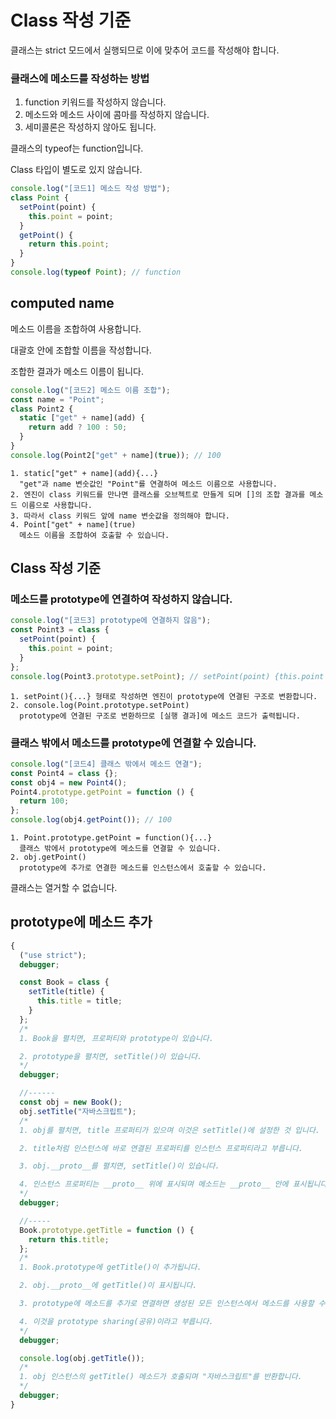 # Class 작성 기준

클래스는 strict 모드에서 실행되므로 이에 맞추어 코드를 작성해야 합니다.

### 클래스에 메소드를 작성하는 방법

1. function 키워드를 작성하지 않습니다.
2. 메소드와 메소드 사이에 콤마를 작성하지 않습니다.
3. 세미콜론은 작성하지 않아도 됩니다.

클래스의 typeof는 function입니다.

Class 타입이 별도로 있지 않습니다.

```js
console.log("[코드1] 메소드 작성 방법");
class Point {
  setPoint(point) {
    this.point = point;
  }
  getPoint() {
    return this.point;
  }
}
console.log(typeof Point); // function
```

## computed name

메소드 이름을 조합하여 사용합니다.

대괄호 안에 조합할 이름을 작성합니다.

조합한 결과가 메소드 이름이 됩니다.

```js
console.log("[코드2] 메소드 이름 조합");
const name = "Point";
class Point2 {
  static ["get" + name](add) {
    return add ? 100 : 50;
  }
}
console.log(Point2["get" + name](true)); // 100
```

    1. static["get" + name](add){...}
      "get"과 name 변숫값인 "Point"를 연결하여 메소드 이름으로 사용합니다.
    2. 엔진이 class 키워드를 만나면 클래스를 오브젝트로 만들게 되며 []의 조합 결과를 메소드 이름으로 사용합니다.
    3. 따라서 class 키워드 앞에 name 변숫값을 정의해야 합니다.
    4. Point["get" + name](true)
      메소드 이름을 조합하여 호출할 수 있습니다.

## Class 작성 기준

### 메소드를 prototype에 연결하여 작성하지 않습니다.

```js
console.log("[코드3] prototype에 연결하지 않음");
const Point3 = class {
  setPoint(point) {
    this.point = point;
  }
};
console.log(Point3.prototype.setPoint); // setPoint(point) {this.point = point;}
```

    1. setPoint(){...} 형태로 작성하면 엔진이 prototype에 연결된 구조로 변환합니다.
    2. console.log(Point.prototype.setPoint)
      prototype에 연결된 구조로 변환하므로 [실행 결과]에 메소드 코드가 출력됩니다.

### 클래스 밖에서 메소드를 prototype에 연결할 수 있습니다.

```js
console.log("[코드4] 클래스 밖에서 메소드 연결");
const Point4 = class {};
const obj4 = new Point4();
Point4.prototype.getPoint = function () {
  return 100;
};
console.log(obj4.getPoint()); // 100
```

    1. Point.prototype.getPoint = function(){...}
      클래스 밖에서 prototype에 메소드를 연결할 수 있습니다.
    2. obj.getPoint()
      prototype에 추가로 연결한 메소드를 인스턴스에서 호출할 수 있습니다.

클래스는 열거할 수 없습니다.

## prototype에 메소드 추가

```js
{
  ("use strict");
  debugger;

  const Book = class {
    setTitle(title) {
      this.title = title;
    }
  };
  /*
  1. Book을 펼치면, 프로퍼티와 prototype이 있습니다.

  2. prototype을 펼치면, setTitle()이 있습니다.
  */
  debugger;

  //------
  const obj = new Book();
  obj.setTitle("자바스크립트");
  /*
  1. obj를 펼치면, title 프로퍼티가 있으며 이것은 setTitle()에 설정한 것 입니다.

  2. title처럼 인스턴스에 바로 연결된 프로퍼티를 인스턴스 프로퍼티라고 부릅니다.

  3. obj.__proto__를 펼치면, setTitle()이 있습니다.

  4. 인스턴스 프로퍼티는 __proto__ 위에 표시되며 메소드는 __proto__ 안에 표시됩니다.
  */
  debugger;

  //-----
  Book.prototype.getTitle = function () {
    return this.title;
  };
  /*
  1. Book.prototype에 getTitle()이 추가됩니다.

  2. obj.__proto__에 getTitle()이 표시됩니다.

  3. prototype에 메소드를 추가로 연결하면 생성된 모든 인스턴스에서 메소드를 사용할 수 있습니다.

  4. 이것을 prototype sharing(공유)이라고 부릅니다.
  */
  debugger;

  console.log(obj.getTitle());
  /*
  1. obj 인스턴스의 getTitle() 메소드가 호출되며 "자바스크립트"를 반환합니다.
  */
  debugger;
}
```
